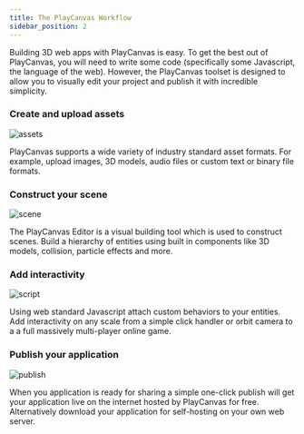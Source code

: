 ```yaml
---
title: The PlayCanvas Workflow
sidebar_position: 2
---
```


Building 3D web apps with PlayCanvas is easy. To get the best out of PlayCanvas, you will need to write some code (specifically some Javascript, the language of the web). However, the PlayCanvas toolset is designed to allow you to visually edit your project and publish it with incredible simplicity.

### Create and upload assets

![assets](/images/user-manual/introduction/workflow-assets.jpg)

PlayCanvas supports a wide variety of industry standard asset formats. For example, upload images, 3D models, audio files or custom text or binary file formats.

### Construct your scene

![scene](/images/user-manual/introduction/workflow-create-scene.jpg)

The PlayCanvas Editor is a visual building tool which is used to construct scenes. Build a hierarchy of entities using built in components like 3D models, collision, particle effects and more.

### Add interactivity

![script](/images/user-manual/introduction/workflow-script.jpg)

Using web standard Javascript attach custom behaviors to your entities. Add interactivity on any scale from a simple click handler or orbit camera to a a full massively multi-player online game.

### Publish your application

![publish](/images/user-manual/introduction/workflow-publish.jpg)

When you application is ready for sharing a simple one-click publish will get your application live on the internet hosted by PlayCanvas for free. Alternatively download your application for self-hosting on your own web server.
